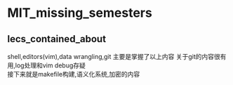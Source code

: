 # MIT_missing_semesters

## lecs_contained_about
shell,editors(vim),data wrangling,git
主要是掌握了以上内容
关于git的内容很有用,log处理和vim debug存疑</br>
接下来就是makefile构建,语义化系统,加密的内容

